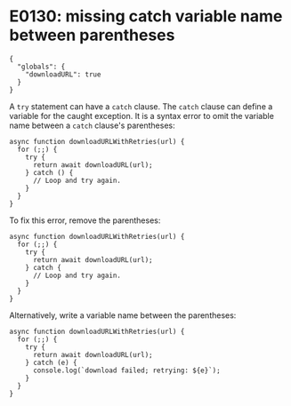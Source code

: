 # E0130: missing catch variable name between parentheses

```config-for-examples
{
  "globals": {
    "downloadURL": true
  }
}
```

A `try` statement can have a `catch` clause. The `catch` clause can define a
variable for the caught exception. It is a syntax error to omit the variable
name between a `catch` clause's parentheses:

    async function downloadURLWithRetries(url) {
      for (;;) {
        try {
          return await downloadURL(url);
        } catch () {
          // Loop and try again.
        }
      }
    }

To fix this error, remove the parentheses:

    async function downloadURLWithRetries(url) {
      for (;;) {
        try {
          return await downloadURL(url);
        } catch {
          // Loop and try again.
        }
      }
    }

Alternatively, write a variable name between the parentheses:

    async function downloadURLWithRetries(url) {
      for (;;) {
        try {
          return await downloadURL(url);
        } catch (e) {
          console.log(`download failed; retrying: ${e}`);
        }
      }
    }
